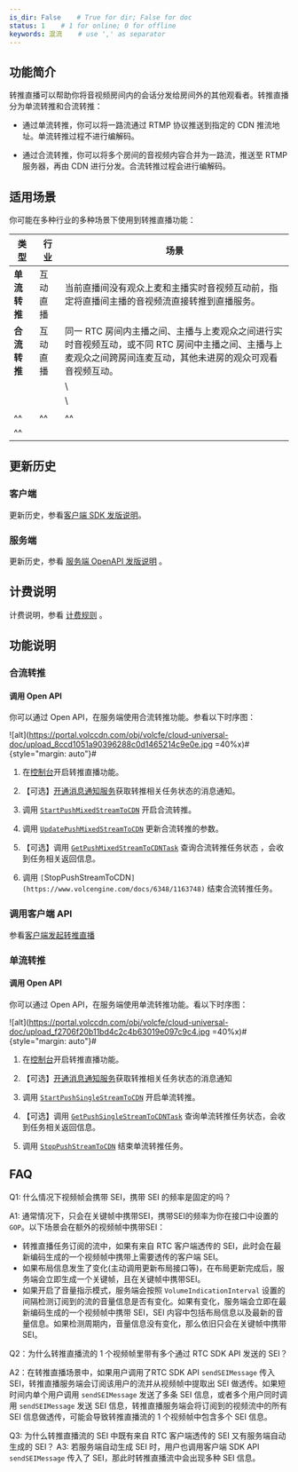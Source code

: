 ```yaml
---
is_dir: False    # True for dir; False for doc
status: 1    # 1 for online; 0 for offline
keywords: 混流    # use ',' as separator
---
```


## 功能简介
转推直播可以帮助你将音视频房间内的会话分发给房间外的其他观看者。转推直播分为单流转推和合流转推：

- 通过单流转推，你可以将一路流通过 RTMP 协议推送到指定的 CDN 推流地址。单流转推过程不进行编解码。
	
- 通过合流转推，你可以将多个房间的音视频内容合并为一路流，推送至 RTMP 服务器，再由 CDN 进行分发。合流转推过程会进行编解码。

## 适用场景


你可能在多种行业的多种场景下使用到转推直播功能：

| 类型 | **行业** | **场景** |
| --- | --- | --- |
| **单流转推** | 互动直播 | 当前直播间没有观众上麦和主播实时音视频互动前，指定将直播间主播的音视频流直接转推到直播服务。 |
| **合流转推** | 互动直播 | 同一 RTC 房间内主播之间、主播与上麦观众之间进行实时音视频互动，或不同 RTC 房间中主播之间、主播与上麦观众之间跨房间连麦互动，其他未进房的观众可观看音视频互动。 |\
|||\
|||\
|||
| ^^ | ^^ | ^^ | 在线教育 | 在线直播公开课，同一 RTC 房间内老师和学生进行音视频互动，通过 CDN 将互动音视频流发布给更多观众。 |
| ^^ | | |



## 更新历史

### 客户端
 更新历史，参看[客户端 SDK 发版说明](https://www.volcengine.com/docs/6348/110078)。
	

### 服务端

更新历史，参看 [服务端 OpenAPI 发版说明](https://www.volcengine.com/docs/6348/116363#%E8%BD%AC%E6%8E%A8%E7%9B%B4%E6%92%AD) 。

## 计费说明

计费说明，参看 [计费规则](https://www.volcengine.com/docs/6348/69871#%E8%BD%AC%E6%8E%A8%E7%9B%B4%E6%92%AD) 。


## 功能说明


### 合流转推

#### 调用 Open API
<span id="openapi"></span>

你可以通过 Open API，在服务端使用合流转推功能。参看以下时序图：

![alt](https://portal.volccdn.com/obj/volcfe/cloud-universal-doc/upload_8ccd1051a90396288c0d1465214c9e0e.jpg =40%x)#{style="margin: auto"}#

1. 在[控制台](https://console.volcengine.com/home)开启转推直播功能。
	
2. 【可选】[开通消息通知服务](75110)获取转推相关任务状态的消息通知。
	
3. 调用 [`StartPushMixedStreamToCDN`](https://www.volcengine.com/docs/6348/1163745) 开启合流转推。
	
4. 调用 [`UpdatePushMixedStreamToCDN`](https://www.volcengine.com/docs/6348/1163747) 更新合流转推的参数。
	
5. 【可选】调用 [`GetPushMixedStreamToCDNTask`](https://www.volcengine.com/docs/6348/1163749) 查询合流转推任务状态 ，会收到任务相关返回信息。
	
6. 调用 `[`StopPushStreamToCDN`](https://www.volcengine.com/docs/6348/1163748)` 结束合流转推任务。

### 调用客户端 API

参看[客户端发起转推直播](https://www.volcengine.com/docs/6348/69822)

### 单流转推

#### 调用 Open API

你可以通过 Open API，在服务端使用单流转推功能。看以下时序图：

![alt](https://portal.volccdn.com/obj/volcfe/cloud-universal-doc/upload_f2706f20b11bd4c2c4b63019e097c9c4.jpg =40%x)#{style="margin: auto"}#

1. 在[控制台](https://console.volcengine.com/home)开启转推直播功能。
	
2. 【可选】[开通消息通知服务](75110)获取转推相关任务状态的消息通知
	
3. 调用 [`StartPushSingleStreamToCDN`](https://www.volcengine.com/docs/6348/1163746) 开启单流转推。
	
4. 【可选】调用 [`GetPushSingleStreamToCDNTask`](https://www.volcengine.com/docs/6348/1163750) 查询单流转推任务状态，会收到任务相关返回信息。
	
5. 调用 [`StopPushStreamToCDN`](https://www.volcengine.com/docs/6348/1163748) 结束单流转推任务。
	



## FAQ

Q1: 什么情况下视频帧会携带 SEI，携带 SEI 的频率是固定的吗？

A1: 通常情况下，只会在关键帧中携带SEI，携带SEI的频率为你在接口中设置的 `GOP`。以下场景会在额外的视频帧中携带SEI：

- 转推直播任务订阅的流中，如果有来自 RTC 客户端透传的 SEI，此时会在最新编码生成的一个视频帧中携带上需要透传的客户端 SEI。
- 如果布局信息发生了变化(主动调用更新布局接口等)，在布局更新完成后，服务端会立即生成一个关键帧，且在关键帧中携带SEI。
- 如果开启了音量指示模式，服务端会按照 `VolumeIndicationInterval` 设置的间隔检测订阅到的流的音量信息是否有变化。如果有变化，服务端会立即在最新编码生成的一个视频帧中携带 SEI，SEI 内容中包括布局信息以及最新的音量信息。如果检测周期内，音量信息没有变化，那么依旧只会在关键帧中携带SEI。

Q2：为什么转推直播流的 1 个视频帧里带有多个通过 RTC SDK API 发送的 SEI？

A2：在转推直播场景中，如果用户调用了RTC SDK API `sendSEIMessage` 传入 SEI，转推直播服务端会订阅该用户的流并从视频帧中提取出 SEI 做透传。如果短时间内单个用户调用 `sendSEIMessage` 发送了多条 SEI 信息，或者多个用户同时调用 `sendSEIMessage` 发送 SEI 信息，转推直播服务端会将订阅到的视频流中的所有 SEI 信息做透传，可能会导致转推直播流的 1 个视频帧中包含多个 SEI 信息。

Q3: 为什么转推直播流的 SEI 中既有来自 RTC 客户端透传的 SEI 又有服务端自动生成的 SEI？ 
A3: 若服务端自动生成 SEI 时，用户也调用客户端 SDK API `sendSEIMessage` 传入了 SEI，那此时转推直播流中会出现多种 SEI 信息。

